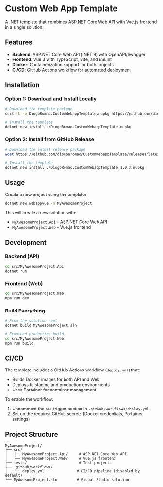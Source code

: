 # Custom Web App Template

A .NET template that combines ASP.NET Core Web API with Vue.js frontend in a single solution.

## Features

- **Backend**: ASP.NET Core Web API (.NET 9) with OpenAPI/Swagger
- **Frontend**: Vue 3 with TypeScript, Vite, and ESLint
- **Docker**: Containerization support for both projects
- **CI/CD**: GitHub Actions workflow for automated deployment

## Installation

### Option 1: Download and Install Locally
```bash
# Download the template package
curl -L -o DiogoRomao.CustomWebappTemplate.nupkg https://github.com/diogoaromao/CustomWebappTemplate/releases/latest/download/DiogoRomao.CustomWebappTemplate.1.0.3.nupkg

# Install the template
dotnet new install ./DiogoRomao.CustomWebappTemplate.nupkg
```

### Option 2: Install from GitHub Release
```bash
# Download the latest release package
wget https://github.com/diogoaromao/CustomWebappTemplate/releases/latest/download/DiogoRomao.CustomWebappTemplate.1.0.3.nupkg

# Install the template
dotnet new install ./DiogoRomao.CustomWebappTemplate.1.0.3.nupkg
```

## Usage

Create a new project using the template:

```bash
dotnet new webappvue -n MyAwesomeProject
```

This will create a new solution with:
- `MyAwesomeProject.Api` - ASP.NET Core Web API
- `MyAwesomeProject.Web` - Vue.js frontend

## Development

### Backend (API)
```bash
cd src/MyAwesomeProject.Api
dotnet run
```

### Frontend (Web)
```bash
cd src/MyAwesomeProject.Web
npm run dev
```

### Build Everything
```bash
# From the solution root
dotnet build MyAwesomeProject.sln

# Frontend production build
cd src/MyAwesomeProject.Web
npm run build
```

## CI/CD

The template includes a GitHub Actions workflow (`deploy.yml`) that:
- Builds Docker images for both API and Web
- Deploys to staging and production environments
- Uses Portainer for container management

To enable the workflow:
1. Uncomment the `on:` trigger section in `.github/workflows/deploy.yml`
2. Set up the required GitHub secrets (Docker credentials, Portainer settings)

## Project Structure

```
MyAwesomeProject/
├── src/
│   ├── MyAwesomeProject.Api/     # ASP.NET Core Web API
│   └── MyAwesomeProject.Web/     # Vue.js frontend
├── tests/                        # Test projects
├── .github/workflows/
│   └── deploy.yml               # CI/CD pipeline (disabled by default)
└── MyAwesomeProject.sln         # Visual Studio solution
```